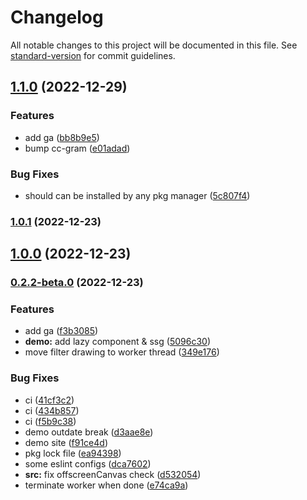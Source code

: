 # Changelog

All notable changes to this project will be documented in this file. See [standard-version](https://github.com/conventional-changelog/standard-version) for commit guidelines.

## [1.1.0](https://github.com/EastSun5566/cc-gram/compare/v1.0.1...v1.1.0) (2022-12-29)


### Features

* add ga ([bb8b9e5](https://github.com/EastSun5566/cc-gram/commit/bb8b9e5b6a51c702f7ce438782518a2c3bdb4728))
* bump cc-gram ([e01adad](https://github.com/EastSun5566/cc-gram/commit/e01adade2bc892c39bec24f85be26351fe851139))


### Bug Fixes

* should can be installed by any pkg manager ([5c807f4](https://github.com/EastSun5566/cc-gram/commit/5c807f437de2f78b1a539b325836acb357af73c9))

### [1.0.1](https://github.com/EastSun5566/cc-gram/compare/v1.0.0...v1.0.1) (2022-12-23)

## [1.0.0](https://github.com/EastSun5566/cc-gram/compare/v0.2.2-beta.0...v1.0.0) (2022-12-23)

### [0.2.2-beta.0](https://github.com/EastSun5566/cc-gram/compare/v0.2.1...v0.2.2-beta.0) (2022-12-23)


### Features

* add ga ([f3b3085](https://github.com/EastSun5566/cc-gram/commit/f3b30856dc6b2a61680da3ca010fcb490b6b2e71))
* **demo:** add lazy component & ssg ([5096c30](https://github.com/EastSun5566/cc-gram/commit/5096c30540885c305b2ab4313eb1cb7175f1f805))
* move filter drawing to worker thread ([349e176](https://github.com/EastSun5566/cc-gram/commit/349e176e20292d148602267277cb030bc5c4fb85))


### Bug Fixes

* ci ([41cf3c2](https://github.com/EastSun5566/cc-gram/commit/41cf3c238ae292354a863d4902b1cd5021bee1e7))
* ci ([434b857](https://github.com/EastSun5566/cc-gram/commit/434b85739d523b0155fe6511c4c9d3ca3cd5be66))
* ci ([f5b9c38](https://github.com/EastSun5566/cc-gram/commit/f5b9c38a8e16955fe69a812aedae5ef14ee5cbca))
* demo outdate break ([d3aae8e](https://github.com/EastSun5566/cc-gram/commit/d3aae8ef2318920a924f55356ba8f41eb5d181cc))
* demo site ([f91ce4d](https://github.com/EastSun5566/cc-gram/commit/f91ce4dc3c7e75dac11b3b1a794ba501df3ce255))
* pkg lock file ([ea94398](https://github.com/EastSun5566/cc-gram/commit/ea94398d41e2b0062740044ebfe63cb8f530c0ba))
* some eslint configs ([dca7602](https://github.com/EastSun5566/cc-gram/commit/dca7602fb6ed391f7cff1a0aaab9290e8a3dbc0f))
* **src:** fix offscreenCanvas check ([d532054](https://github.com/EastSun5566/cc-gram/commit/d53205435600d19c9fef17752ce2023e2aaa7554))
* terminate worker when done ([e74ca9a](https://github.com/EastSun5566/cc-gram/commit/e74ca9a429c77bd3a5258f1c1f47ba3e99d3c6f6))
